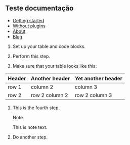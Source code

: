 ## Teste documentação


<ul>
  <li {% if page.url contains '/getting-started' %}class="active"{% endif %}><a href="/getting-started/">Getting started</a></li>
  <li {% if page.url contains '/without-plugin' %}class="active"{% endif %}><a href="/without-plugins/">Without plugins</a></li>
  <li {% if page.url contains '/about' %}class="active"{% endif %}><a href="/about/">About</a></li>
  <li {% if page.url contains '/blog' %}class="active"{% endif %}><a href="/blog/">Blog</a></li>
</ul>

1. Set up your table and code blocks.
1. Perform this step.

2. Make sure that your table looks like this:


| Header | Another header | Yet another header |
|--- |--- |--- |
| row 1 | column 2 | column 3 |
| row 2 | row 2 column 2 | row 2 column 3 |

1. This is the fourth step.

   >[!NOTE]
   >
   >This is note text.

1. Do another step.
